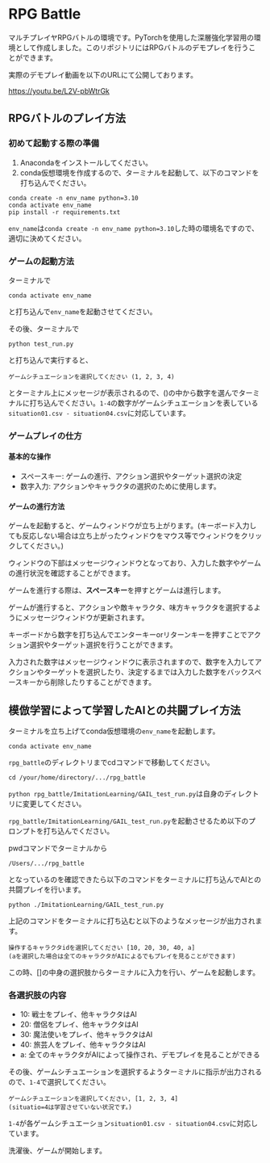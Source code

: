 # RPG Battle
マルチプレイヤRPGバトルの環境です。PyTorchを使用した深層強化学習用の環境として作成しました。このリポジトリにはRPGバトルのデモプレイを行うことができます。

実際のデモプレイ動画を以下のURLにて公開しております。

https://youtu.be/L2V-pbWtrGk


## RPGバトルのプレイ方法

### 初めて起動する際の準備
1. Anacondaをインストールしてください。
2. conda仮想環境を作成するので、ターミナルを起動して、以下のコマンドを打ち込んでください。

```
conda create -n env_name python=3.10
conda activate env_name
pip install -r requirements.txt
```

`env_name`は`conda create -n env_name python=3.10`した時の環境名ですので、適切に決めてください。

### ゲームの起動方法
ターミナルで 
```
conda activate env_name
```
と打ち込んで`env_name`を起動させてください。

その後、ターミナルで
```
python test_run.py
```
と打ち込んで実行すると、
```
ゲームシチュエーションを選択してください (1, 2, 3, 4)
```
とターミナル上にメッセージが表示されるので、()の中から数字を選んでターミナルに打ち込んでください。`1-4`の数字がゲームシチュエーションを表している`situation01.csv - situation04.csv`に対応しています。




### ゲームプレイの仕方


#### 基本的な操作
* スペースキー: ゲームの進行、アクション選択やターゲット選択の決定
* 数字入力: アクションやキャラクタの選択のために使用します。


#### ゲームの進行方法

ゲームを起動すると、ゲームウィンドウが立ち上がります。(キーボード入力しても反応しない場合は立ち上がったウィンドウをマウス等でウィンドウをクリックしてください。)

ウィンドウの下部はメッセージウィンドウとなっており、入力した数字やゲームの進行状況を確認することができます。

ゲームを進行する際は、**スペースキー**を押すとゲームは進行します。

ゲームが進行すると、アクションや敵キャラクタ、味方キャラクタを選択するようにメッセージウィンドウが更新されます。

キーボードから数字を打ち込んでエンターキーorリターンキーを押すことでアクション選択やターゲット選択を行うことができます。

入力された数字はメッセージウィンドウに表示されますので、数字を入力してアクションやターゲットを選択したり、決定するまでは入力した数字をバックスペースキーから削除したりすることができます。

## 模倣学習によって学習したAIとの共闘プレイ方法
ターミナルを立ち上げてconda仮想環境の`env_name`を起動します。

```
conda activate env_name
```

`rpg_battle`のディレクトリまでcdコマンドで移動してください。

```
cd /your/home/directory/.../rpg_battle
```
`python rpg_battle/ImitationLearning/GAIL_test_run.py`は自身のディレクトリに変更してください。

`rpg_battle/ImitationLearning/GAIL_test_run.py`を起動させるため以下のプロンプトを打ち込んでください。

pwdコマンドでターミナルから
```
/Users/.../rpg_battle
```
となっているのを確認できたら以下のコマンドをターミナルに打ち込んでAIとの共闘プレイを行います。

```
python ./ImitationLearning/GAIL_test_run.py
```

上記のコマンドをターミナルに打ち込むと以下のようなメッセージが出力されます。

```
操作するキャラクタidを選択してください [10, 20, 30, 40, a]
(aを選択した場合は全てのキャラクタがAIによるでもプレイを見ることができます)
```

この時、[]の中身の選択肢からターミナルに入力を行い、ゲームを起動します。
### 各選択肢の内容
* 10: 戦士をプレイ、他キャラクタはAI
* 20: 僧侶をプレイ、他キャラクタはAI
* 30: 魔法使いをプレイ、他キャラクタはAI
* 40: 旅芸人をプレイ、他キャラクタはAI
* a: 全てのキャラクタがAIによって操作され、デモプレイを見ることができる

その後、ゲームシチュエーションを選択するようターミナルに指示が出力されるので、`1-4`で選択してください。
```
ゲームシチュエーションを選択してください, [1, 2, 3, 4]
(situatio=4は学習させていない状況です。)
```
`1-4`が各ゲームシチュエーション`situation01.csv - situation04.csv`に対応しています。

洗濯後、ゲームが開始します。